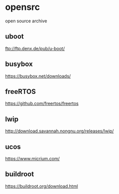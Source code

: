 # opensrc
open source archive

## uboot
ftp://ftp.denx.de/pub/u-boot/

## busybox
https://busybox.net/downloads/

## freeRTOS
https://github.com/freertos/freertos

## lwip
http://download.savannah.nongnu.org/releases/lwip/

## ucos
https://www.micrium.com/

## buildroot
https://buildroot.org/download.html

